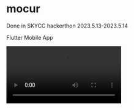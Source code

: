 # mocur
Done in SKYCC hackerthon 2023.5.13-2023.5.14

Flutter Mobile App

![시연 영상](images/KakaoTalk_Recording_20230514_111450.mp4)
